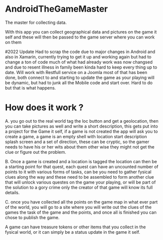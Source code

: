 # AndroidTheGameMaster
The master for collecting data.

With this app you can collect geographical data and pictures on the game it self and these will then be passed to the game server where you can work on them

#2022 Update
Had to scrap the code due to major changes in Android and also in Xamarin, currently trying to get it up and working again but had to change a ton of code much of what had already work was now changsed and due to resent illness in family been kinda hard to keep every thing up to date.
Will work with Restfull service on a Joomla most of that has been done, both connect to and starting to update the game as your playing will be dynamic, but had to junk all the Mobile code and start over. Hard to do but that is what happens.

# How does it work ?

A. you go out to the real world tag the loc button and get a geolocation, then you can take pictures as well and write a short description, this gets put into a project for the Game it self, if a game is not created the app will ask you to create a game, a game is an empty shell with location start description splash screen and a set of direction, these can be cryptic, so the gamer needs to have his or her wits about them other wise they might not get the clue or figure out the problem.

B. Once a game is created and a location is tagged the location can then be a starting point for that quest, each quest can have an uncounted number of points to it with various forms of tasks, can be you need to gather fysical clues along the way and these need to be assembled to form another clue that will unlock various questes on the game your playing, or will be part of the solution to a gory crime only the creator of that game will know its full details.

C. once you have collected all the points on the game map in what ever part of the world, you will go to a site where you will write out the clues of the games the task of the game and the points, and once all is finished you can chose to publish the game.

A game can have treasure tokens or other items that you collect in the fysical world, or it can simply be a status update in the game it self.
